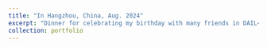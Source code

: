 ```yaml
---
title: "In Hangzhou, China, Aug. 2024"
excerpt: "Dinner for celebrating my birthday with many friends in DAIL<br/><img src='/images/photo-5.jpg'>"
collection: portfolio
---
```

